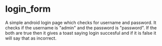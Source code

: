 # login_form
 A simple android login page which checks for username and password.
It checks if the username is "admin" and the password is "password".
If the both are true then it gives a toast saying login succesful and if it is false it will say that as incorrect.
